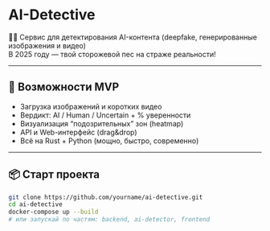 # AI-Detective

🦀🤖 Сервис для детектирования AI-контента (deepfake, генерированные изображения и видео)  
В 2025 году — твой сторожевой пес на страже реальности!

---

## 🚀 Возможности MVP
- Загрузка изображений и коротких видео
- Вердикт: AI / Human / Uncertain + % уверенности
- Визуализация “подозрительных” зон (heatmap)
- API и Web-интерфейс (drag&drop)
- Всё на Rust + Python (мощно, быстро, современно)

---

## 📦 Старт проекта

```bash
git clone https://github.com/yourname/ai-detective.git
cd ai-detective
docker-compose up --build
# или запускай по частям: backend, ai-detector, frontend
